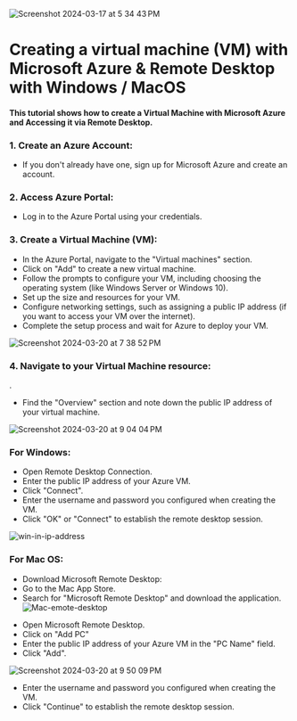 ![Screenshot 2024-03-17 at 5 34 43 PM](https://github.com/G-Code6/Remote-desktop/assets/163748328/784cca91-2068-425f-9757-3ec562747d0c)

</p>

<h1> Creating a virtual machine (VM) with Microsoft Azure
& Remote Desktop with Windows / MacOS</h1>

<h4> This tutorial shows how to create a Virtual Machine with Microsoft Azure and Accessing it via Remote Desktop.<h4>



<h3>1. Create an Azure Account:</h3> 

- If you don't already have one, sign up for Microsoft Azure and create an account.


<h3>2. Access Azure Portal: </h3>

- Log in to the Azure Portal using your credentials.

<h3>3. Create a Virtual Machine (VM):</h3>

- In the Azure Portal, navigate to the "Virtual machines" section.
- Click on "Add" to create a new virtual machine.
- Follow the prompts to configure your VM, including choosing the operating system (like Windows Server or Windows 10).
- Set up the size and resources for your VM.
- Configure networking settings, such as assigning a public IP address (if you want to access your VM over the internet).
- Complete the setup process and wait for Azure to deploy your VM.




![Screenshot 2024-03-20 at 7 38 52 PM](https://github.com/G-Code6/Remote-desktop/assets/163748328/b5d0d31c-d44a-4ff7-b6ff-cc531ae8de55)

</p>

<h3>4. Navigate to your Virtual Machine resource:</h3>. 

- Find the "Overview" section and note down the public IP address of your virtual machine.

![Screenshot 2024-03-20 at 9 04 04 PM](https://github.com/G-Code6/Remote-desktop/assets/163748328/35f5d887-b91b-4940-a4f0-7581c96cdbb7)

</p>

<h3>For Windows:</h3>

- Open Remote Desktop Connection.
- Enter the public IP address of your Azure VM.
- Click "Connect".
- Enter the username and password you configured when creating the VM.
- Click "OK" or "Connect" to establish the remote desktop session. 



![win-in-ip-address](https://github.com/G-Code6/Remote-desktop/assets/163748328/27cafef9-f733-4599-be86-838d74bbdcfa)

</p>
<p>
<h3>For Mac OS:</h3>

- Download Microsoft Remote Desktop:
- Go to the Mac App Store.
- Search for "Microsoft Remote Desktop" and download the application.
![Mac-emote-desktop](https://github.com/G-Code6/Remote-desktop/assets/163748328/808a4ad8-86e8-4fb4-b8be-e7b406b1898c)



</p>

- Open Microsoft Remote Desktop.
- Click on "Add PC"
- Enter the public IP address of your Azure VM in the "PC Name" field.
- Click "Add".

![Screenshot 2024-03-20 at 9 50 09 PM](https://github.com/G-Code6/Remote-desktop/assets/163748328/9e82c7ab-37b4-454d-b1ec-440ca2ff42e2)

- Enter the username and password you configured when creating the VM.
- Click "Continue" to establish the remote desktop session.




 
